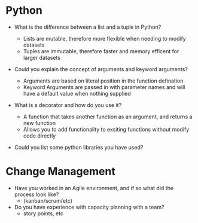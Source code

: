 # Python

- What is the difference between a list and a tuple in Python?
    - Lists are mutable, therefore more flexible when needing to modify datasets
    - Tuples are immutable, therefore faster and memory efficent for larger datasets

- Could you explain the concept of arguments and keyword arguments?
    - Arguments are based on literal position in the function defination
    - Keyword Arguments are passed in with parameter names and will have a default value when nothing supplied

- What is a decorator and how do you use it?
    - A function that takes another function as an argument, and returns a new function
    - Allows you to add functionality to exsiting functions without modify code directly

- Could you list some python libraries you have used?

# Change Management

- Have you worked in an Agile environment, and if so what did the process look like?
    - (kanban/scrum/etc)
- Do you have experience with capacity planning with a team?
    - story points, etc
